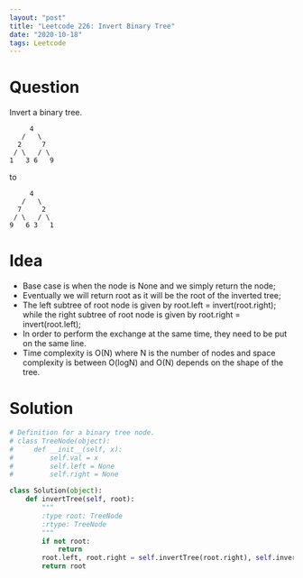 ```yaml
---
layout: "post"
title: "Leetcode 226: Invert Binary Tree"
date: "2020-10-18"
tags: Leetcode
---
```


# Question

Invert a binary tree.
```
     4
   /   \
  2     7
 / \   / \
1   3 6   9
```

to

```
     4
   /   \
  7     2
 / \   / \
9   6 3   1
```
# Idea
* Base case is when the node is None and we simply return the node;
* Eventually we will return root as it will be the root of the inverted tree;
* The left subtree of root node is given by root.left = invert(root.right); while the right subtree of root node is given by root.right = invert(root.left);
* In order to perform the exchange at the same time, they need to be put on the same line.
* Time complexity is O(N) where N is the number of nodes and space complexity is between O(logN) and O(N) depends on the shape of the tree.

# Solution

```python
# Definition for a binary tree node.
# class TreeNode(object):
#     def __init__(self, x):
#         self.val = x
#         self.left = None
#         self.right = None

class Solution(object):
    def invertTree(self, root):
        """
        :type root: TreeNode
        :rtype: TreeNode
        """
        if not root:
            return
        root.left, root.right = self.invertTree(root.right), self.invertTree(root.left)
        return root
```
